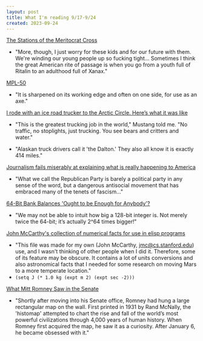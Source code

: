 ```yaml
---
layout: post
title: What I'm reading 9/17-9/24
created: 2023-09-24
---
```


[The Stations of the Meritocrat Cross](https://freddiedeboer.substack.com/p/the-stations-of-the-meritocrat-cross)

- "More, though, I just worry for these kids and for our future with them. We're winding our young people up so fucking tight... Sometimes I think the great American rite of passage is when you go from a youth full of Ritalin to an adulthood full of Xanax."

[MPL-50](https://en.wikipedia.org/wiki/MPL-50)

- "It is sharpened on its working edge and often on one side, for use as an axe."

[I rode with an ice road trucker to the Arctic Circle. Here’s what it was like](https://www.freightwaves.com/news/i-rode-with-an-ice-road-trucker-to-the-arctic-circle-heres-what-it-was-like)

- "This is the greatest trucking job in the world," Mustang told me. "No traffic, no stoplights, just trucking. You see bears and critters and water." 

- "Alaskan truck drivers call it 'the Dalton.' They also all know it is exactly 414 miles."

[Journalism fails miserably at explaining what is really happening to America](https://www.inquirer.com/opinion/commentary/media-2020-election-trump-authoritarianism-20230827.html)

- "What we call the Republican Party is barely a political party in any sense of the word, but a dangerous antisocial movement that has embraced many of the tenets of fascism..."

[64-Bit Bank Balances 'Ought to be Enough for Anybody'?](https://tigerbeetle.com/blog/2023-09-19-64-bit-bank-balances-ought-to-be-enough-for-anybody/)

- "We may not be able to intuit how big a 128-bit integer is. Not merely twice the 64-bit; it’s actually 2^64 times bigger!"

[John McCarthy's collection of numerical facts for use in elisp programs](http://www-formal.stanford.edu/jmc/facts.txt)

- "This file was made for my own (John McCarthy, jmc@cs.stanford.edu) use, and I wasn't thinking of other people when I did it. Therefore, some of its feature may be obscure. It contains a lot of units conversions and also astronomical facts that I needed for some research on moving Mars to a more temperate location."
- `(setq J (* 1.0 kg (expt m 2) (expt sec -2)))`


[What Mitt Romney Saw in the Senate](https://www.theatlantic.com/magazine/archive/2023/11/mitt-romney-retiring-senate-trump-mcconnell/675306/)

- "Shortly after moving into his Senate office, Romney had hung a large rectangular map on the wall. First printed in 1931 by Rand McNally, the 'histomap' attempted to chart the rise and fall of the world’s most powerful civilizations through 4,000 years of human history. When Romney first acquired the map, he saw it as a curiosity. After January 6, he became obsessed with it."

